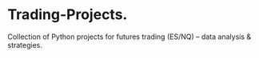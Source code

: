 # Trading-Projects.
Collection of Python projects for futures trading (ES/NQ) – data analysis &amp; strategies.
